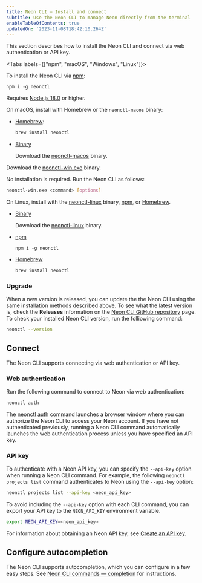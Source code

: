 ```yaml
---
title: Neon CLI — Install and connect
subtitle: Use the Neon CLI to manage Neon directly from the terminal
enableTableOfContents: true
updatedOn: '2023-11-08T18:42:10.264Z'
---
```


This section describes how to install the Neon CLI and connect via web authentication or API key.

<Tabs labels={["npm", "macOS", "Windows", "Linux"]}>

<TabItem>

To install the Neon CLI via [npm](https://www.npmjs.com/package/neonctl):

```shell
npm i -g neonctl
```

Requires [Node.js 18.0](https://nodejs.org/en/download/) or higher.


</TabItem>

<TabItem>

On macOS, install with Homebrew or the `neonctl-macos` binary:

- [Homebrew](https://formulae.brew.sh/formula/neonctl):

    ```bash
    brew install neonctl
    ```

- [Binary](https://github.com/neondatabase/neonctl/releases)

    Download the [neonctl-macos](https://github.com/neondatabase/neonctl/releases) binary.

</TabItem>

<TabItem>

Download the [neonctl-win.exe](https://github.com/neondatabase/neonctl/releases) binary.

No installation is required. Run the Neon CLI as follows:

```bash
neonctl-win.exe <command> [options]
```

</TabItem>

<TabItem>

On Linux, install with the [neonctl-linux](https://github.com/neondatabase/neonctl/releases) binary, [npm](https://www.npmjs.com/package/neonctl), or [Homebrew](https://formulae.brew.sh/formula/neonctl).

- [Binary](https://github.com/neondatabase/neonctl/releases/tag/v1.24.0)

    Download the [neonctl-linux](https://github.com/neondatabase/neonctl/releases) binary.

- [npm](https://www.npmjs.com/package/neonctl)

    ```shell
    npm i -g neonctl
    ```

- [Homebrew](https://formulae.brew.sh/formula/neonctl)

    ```bash
    brew install neonctl
    ```

</TabItem>

</Tabs>


### Upgrade

When a new version is released, you can update the the Neon CLI using the same installation methods described above. To see what the latest version is, check the **Releases** information on the [Neon CLI GitHub repository](https://github.com/neondatabase/neonctl) page. To check your installed Neon CLI version, run the folliowing command:

```bash
neonctl --version
```

## Connect

The Neon CLI supports connecting via web authentication or API key.

### Web authentication

Run the following command to connect to Neon via web authentication:

```bash
neonctl auth
```

The [neonctl auth](/docs/reference/cli-auth) command launches a browser window where you can authorize the Neon CLI to access your Neon account. If you have not authenticated previously, running a Neon CLI command automatically launches the web authentication process unless you have specified an API key.

### API key

To authenticate with a Neon API key, you can specify the `--api-key` option when running a Neon CLI command. For example, the following `neonctl projects list` command authenticates to Neon using the `--api-key` option:

```bash
neonctl projects list --api-key <neon_api_key>
```

To avoid including the `--api-key` option with each CLI command, you can export your API key to the `NEON_API_KEY` environment variable.

```bash
export NEON_API_KEY=<neon_api_key>
```

For information about obtaining an Neon API key, see [Create an API key](https://neon.tech/docs/manage/api-keys#create-an-api-key).

## Configure autocompletion

The Neon CLI supports autocompletion, which you can configure in a few easy steps. See [Neon CLI commands — completion](/docs/reference/cli-completion) for instructions.
